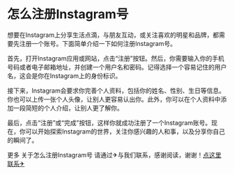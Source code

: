 # 怎么注册Instagram号

想要在Instagram上分享生活点滴，与朋友互动，或关注喜欢的明星和品牌，都需要先注册一个账号。下面简单介绍一下如何注册Instagram号。

首先，打开Instagram应用或网站，点击“注册”按钮。然后，你需要输入你的手机号码或者电子邮箱地址，并创建一个用户名和密码。记得选择一个容易记住的用户名，这会是你在Instagram上的身份标识。

接下来，Instagram会要求你完善个人资料，包括你的姓名、性别、生日等信息。你也可以上传一张个人头像，让别人更容易认出你。此外，你可以在个人资料中添加一段简短的个人介绍，让别人更了解你。

最后，点击“注册”或“完成”按钮，这样你就成功注册了一个Instagram账号。现在，你可以开始探索Instagram的世界，关注你感兴趣的人和事，以及分享你自己的瞬间了。

更多 关于怎么注册Instagram号 请通过✈与我们联系，感谢阅读，谢谢！[点这里联系✈](https://b.k02.cc)